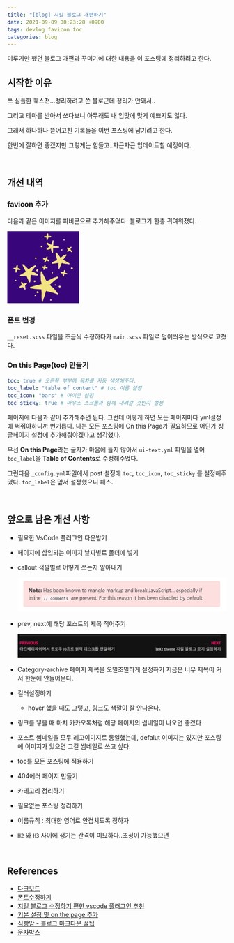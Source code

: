 ```yaml
---
title: "[blog] 지킬 블로그 개편하기"
date: 2021-09-09 00:23:28 +0900
tags: devlog favicon toc
categories: blog
---
```






미루기만 했던 블로그 개편과 꾸미기에 대한 내용을 이 포스팅에 정리하려고 한다.



## 시작한 이유

쏘 심플한 퀘스쳔...정리하려고 쓴 블로근데 정리가 안돼서..

그리고 테마를 받아서 쓰다보니 아무래도 내 입맛에 맛게 예쁘지도 않다.

그래서 하나하나 뜯어고친 기록들을 이번 포스팅에 남기려고 한다.

한번에 잘하면 좋겠지만 그렇게는 힘들고..차근차근 업데이트할 예정이다.



<br>

## 개선 내역

### favicon 추가

다음과 같은 이미지를 파비콘으로 추가해주었다. 블로그가 한층 귀여워졌다.

<img src="../../img/2021-09-09-renewal-blog/Mesa de trabajo 1.png" alt="Mesa de trabajo 1" style="zoom: 33%;" />



### 폰트 변경

`__reset.scss` 파일을 조금씩 수정하다가 `main.scss` 파일로 덮어씌우는 방식으로 고쳤다.



### On this Page(toc) 만들기

```yaml
toc: true # 오른쪽 부분에 목차를 자동 생성해준다.
toc_label: "table of content" # toc 이름 설정
toc_icon: "bars" # 아이콘 설정
toc_sticky: true # 마우스 스크롤과 함께 내려갈 것인지 설정
```

페이지에 다음과 같이 추가해주면 된다. 그런데 이렇게 하면 모든 페이지마다 yml설정에 써줘야하니까 번거롭다. 나는 모든 포스팅에 On this Page가 필요하므로 어딘가 싱글페이지 설정에 추가해줘야겠다고 생각했다.

우선 **On this Page**라는 글자가 마음에 들지 않아서 `ui-text.yml` 파일을 열어 `toc_label`을 **Table of Contents**로 수정해주었다.

그런다음 `_config.yml`파일에서 post 설정에 `toc`, `toc_icon`, `toc_sticky` 를 설정해주었다. `toc_label`은 앞서 설정했으니 패스.



<br>

## 앞으로 남은 개선 사항

- 필요한 VsCode 플러그인 다운받기

- 페이지에 삽입되는 이미지 날짜별로 폴더에 넣기

- callout 색깔별로 어떻게 쓰는지 알아내기

  ![image-20210912000638753](../../img/2021-09-09-renewal-blog/image-20210912000638753.png)

- prev, next에 해당 포스트의 제목 적어주기

  ![image-20210912000646897](../../img/2021-09-09-renewal-blog/image-20210912000646897.png)

- Category-archive 페이지 제목을 오밀조밀하게 설정하기
  지금은 너무 제목이 커서 한눈에 안들어온다.
  
- 컬러설정하기
  - hover 했을 때도 그렇고, 링크도 색깔이 잘 안나온다.
  
- 링크를 넣을 때 마치 카카오톡처럼 해당 페이지의 썸네일이 나오면 좋겠다

- 포스트 썸네일을 모두 레고이미지로 통일했는데, defalut 이미지는 있지만 포스팅에 이미지가 있으면 그걸 썸네일로 쓰고 싶다.

- toc를 모든 포스팅에 적용하기

- 404에러 페이지 만들기

- 카테고리 정리하기

- 필요없는 포스팅 정리하기

- 이름규칙 : 최대한 영어로 안겹치도록 정하자

- `H2` 와 `H3` 사이에 생기는 간격이 미묘하다..조정이 가능했으면



<br>

## References

- [다크모드](https://etch-cure.github.io/blog/toggle-dark-mode/)
- [폰트수정하기](https://evenharder.github.io/blog/jekyll-change-fonts/)
- [지킬 블로그 수정하기 편한 vscode 플러그인 추천](https://etch-cure.github.io/blog/github-pages-plugin/)
- [기본 설정 및 on the page 추가](https://syki66.github.io/blog/2020/04/12/minimal-mistakes-theme.html)
- [식빵맘 - 블로그 마크다운 꿀팁](https://ansohxxn.github.io/blog/markdown/)
- [문자박스](https://eona1301.github.io/a_to_z/GithubBlog/)

